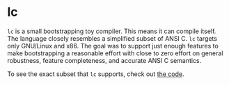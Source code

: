 # lc

`lc` is a small bootstrapping toy compiler. This means it can compile itself.
The language closely resembles a simplified subset of ANSI C. `lc` targets only
GNU/Linux and x86. The goal was to support just enough features to make
bootstrapping a reasonable effort with close to zero effort on general
robustness, feature completeness, and accurate ANSI C semantics.

To see the exact subset that `lc` supports, check out [the code](lc.c).
